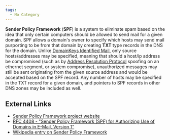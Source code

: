 ```yaml
---
tags:
  - No Category
---
```

**Sender Policy Framework** (**SPF**) is a system to eliminate spam
based on the idea that only certain computers should be allowed to send
mail for a given domain. SPF allows a domain's owner to specify which
hosts may send mail purporting to be from that domain by creating
**TXT** type records in the DNS for the domain. Unlike [DomainKeys
Identified Mail](domainkeys_identified_mail.md), only source
hosts/addresses may be specified, meaning that should a host/ip address
be compromised (such as by [Address Resolution
Protocol](address_resolution_protocol.md) spoofing on an
ethernet segment, or system compromise), unauthorized messages may still
be sent originating from the given source address and would be accepted
based on the SPF record. Any number of hosts may be specified in the TXT
record for a given domain, and pointers to SPF records in other DNS
zones may be included as well.

## External Links

- [Sender Policy Framework project website](http://www.openspf.org/)
- [RFC 4408 - "Sender Policy Framework (SPF) for Authorizing Use of
  Domains in E-Mail, Version 1"](http://www.ietf.org/rfc/rfc4408.txt)
- [Wikipedia entry on Sender Policy
  Framework](http://en.wikipedia.org/wiki/Sender_Policy_Framework)